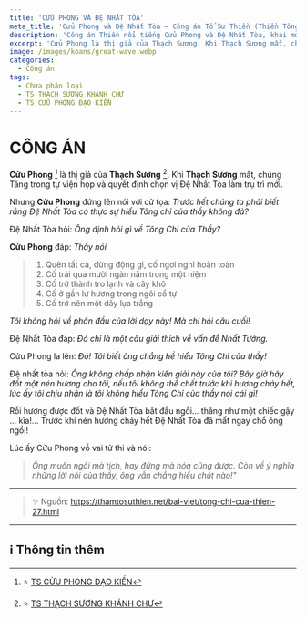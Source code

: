 ```yaml
---
title: 'CỬU PHONG VÀ ĐỆ NHẤT TÒA'
meta_title: 'Cửu Phong và Đệ Nhất Tòa – Công án Tổ Sư Thiền (Thiền Tông)'
description: 'Công án Thiền nổi tiếng Cửu Phong và Đệ Nhất Tòa, khai mở ý nghĩa sâu xa trong truyền thống Tổ Sư Thiền (Thiền Tông)'
excerpt: 'Cửu Phong là thị giả của Thạch Sương. Khi Thạch Sương mất, chúng Tăng trong tự viện họp và quyết định chọn vị Đệ Nhất Tòa làm trụ trì mới.'
image: /images/koans/great-wave.webp
categories:
  - Công án
tags:
  - Chưa phân loại
  - TS THẠCH SƯƠNG KHÁNH CHƯ
  - TS CỬU PHONG ĐẠO KIỀN
---
```


# CÔNG ÁN

**Cửu Phong** [^1] là thị giả của **Thạch Sương** [^2].
Khi **Thạch Sương** mất, chúng Tăng trong tự viện họp và quyết định chọn vị Đệ Nhất Tòa làm trụ trì mới.

Nhưng **Cửu Phong** đứng lên nói với cử tọa: _Trước hết chúng ta phải biết rằng Đệ Nhất Tòa có thực sự hiểu Tông chỉ của thầy không đả?_

Đệ Nhất Tòa hỏi: _Ông định hỏi gì về Tông Chỉ của Thầy?_

**Cửu Phong** đáp: _Thầy nói_

> 1. Quên tất cả, đừng động gì, cố ngơi nghỉ hoàn toàn
> 2. Cố trải qua mười ngàn năm trong một niệm
> 3. Cố trở thành tro lạnh và cây khô
> 4. Cố ở gần lư hương trong ngôi cổ tự
> 5. Cố trở nên một dãy lụa trắng

_Tôi không hỏi về phần đầu của lời dạy này! Mà chỉ hỏi câu cuối!_

Đệ Nhất Tòa đáp: _Đó chỉ là một câu giải thích về vấn đề Nhất Tướng._

Cửu Phong la lên: _Đó! Tôi biết ông chẳng hề hiểu Tông Chỉ của thầy!_

Đệ nhất tòa hỏi: _Ông không chấp nhận kiến giải này của tôi? Bây giờ hãy đốt một nén hương cho tôi, nếu tôi không thể chết trước khi hương cháy hết, lúc ấy tôi chịu nhận là tôi không hiểu Tông Chỉ của thầy nói cái gì!_

Rồi hương được đốt và Đệ Nhất Tòa bắt đầu ngồi... thẳng như một chiếc gậy ... kìa!...
Trước khi nén hương cháy hết Đệ Nhất Tòa đã mất ngay chổ ông ngồi!

Lúc ấy Cửu Phong vỗ vai tử thi và nói:

> _Ông muốn ngồi mà tịch, hay đứng mà hóa cũng được.
> Còn về ý nghĩa những lời nói của thầy, ông vẫn chẳng hiểu chút nào!"_

<hr class="blog-rule" />

> ✨ Nguồn: https://thamtosuthien.net/bai-viet/tong-chi-cua-thien-27.html

<hr class="blog-rule" />

## ℹ️ Thông tin thêm

[^1]: ⭐️ <a href="/masters/Jiufeng-Daoqian" target="_blank">TS CỬU PHONG ĐẠO KIỀN</a>

[^2]: ⭐️ <a href="/masters/Shishuang-Qingzhu" target="_blank">TS THẠCH SƯƠNG KHÁNH CHƯ</a>

